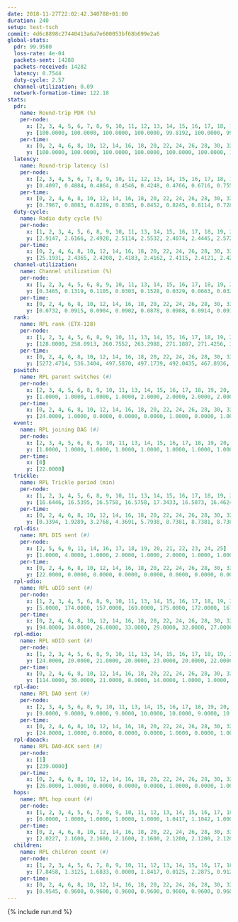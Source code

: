 ```yaml
---
date: 2018-11-27T22:02:42.340788+01:00
duration: 240
setup: test-tsch
commit: 4d6c8898c27440413a6a7e600053bf68b699e2a6
global-stats:
  pdr: 99.9580
  loss-rate: 4e-04
  packets-sent: 14288
  packets-received: 14282
  latency: 0.7544
  duty-cycle: 2.57
  channel-utilization: 0.09
  network-formation-time: 122.18
stats:
  pdr:
    name: Round-trip PDR (%)
    per-node:
      x: [2, 3, 4, 5, 6, 7, 8, 9, 10, 11, 12, 13, 14, 15, 16, 17, 18, 19, 20, 21, 22, 23, 24, 25]
      y: [100.0000, 100.0000, 100.0000, 100.0000, 99.8192, 100.0000, 99.8363, 100.0000, 100.0000, 100.0000, 100.0000, 100.0000, 100.0000, 100.0000, 100.0000, 99.6835, 100.0000, 99.8333, 100.0000, 99.8270, 100.0000, 100.0000, 100.0000, 100.0000]
    per-time:
      x: [0, 2, 4, 6, 8, 10, 12, 14, 16, 18, 20, 22, 24, 26, 28, 30, 32, 34, 36, 38, 40, 42, 44, 46, 48, 50, 52, 54, 56, 58, 60, 62, 64, 66, 68, 70, 72, 74, 76, 78, 80, 82, 84, 86, 88, 90, 92, 94, 96, 98, 100, 102, 104, 106, 108, 110, 112, 114, 116, 118, 120, 122, 124, 126, 128, 130, 132, 134, 136, 138, 140, 142, 144, 146, 148, 150, 152, 154, 156, 158, 160, 162, 164, 166, 168, 170, 172, 174, 176, 178, 180, 182, 184, 186, 188, 190, 192, 194, 196, 198, 200, 202, 204, 206, 208, 210, 212, 214, 216, 218, 220, 222, 224, 226, 228, 230, 232, 234, 236, 238]
      y: [100.0000, 100.0000, 100.0000, 100.0000, 100.0000, 100.0000, 100.0000, 100.0000, 100.0000, 99.1667, 100.0000, 100.0000, 100.0000, 100.0000, 100.0000, 100.0000, 100.0000, 100.0000, 100.0000, 100.0000, 100.0000, 100.0000, 100.0000, 100.0000, 100.0000, 100.0000, 100.0000, 100.0000, 100.0000, 100.0000, 100.0000, 100.0000, 100.0000, 100.0000, 100.0000, 100.0000, 100.0000, 100.0000, 100.0000, 100.0000, 100.0000, 100.0000, 99.1667, 100.0000, 100.0000, 100.0000, 100.0000, 100.0000, 100.0000, 100.0000, 100.0000, 100.0000, 99.1667, 99.1667, 100.0000, 100.0000, 100.0000, 99.1667, 100.0000, 100.0000, 100.0000, 100.0000, 100.0000, 100.0000, 100.0000, 100.0000, 100.0000, 100.0000, 100.0000, 100.0000, 100.0000, 100.0000, 99.1667, 100.0000, 100.0000, 100.0000, 100.0000, 100.0000, 100.0000, 100.0000, 100.0000, 100.0000, 100.0000, 100.0000, 100.0000, 100.0000, 100.0000, 100.0000, 100.0000, 100.0000, 100.0000, 100.0000, 100.0000, 100.0000, 100.0000, 100.0000, 100.0000, 100.0000, 100.0000, 100.0000, 100.0000, 100.0000, 100.0000, 100.0000, 100.0000, 100.0000, 100.0000, 100.0000, 100.0000, 100.0000, 100.0000, 100.0000, 100.0000, 100.0000, 100.0000, 100.0000, 100.0000, 100.0000, 100.0000, 100.0000]
  latency:
    name: Round-trip latency (s)
    per-node:
      x: [2, 3, 4, 5, 6, 7, 8, 9, 10, 11, 12, 13, 14, 15, 16, 17, 18, 19, 20, 21, 22, 23, 24, 25]
      y: [0.4097, 0.4884, 0.4864, 0.4546, 0.4248, 0.4766, 0.6716, 0.7553, 0.5005, 0.8766, 0.7921, 0.6294, 0.7965, 0.7041, 0.7567, 0.8252, 0.9207, 0.9375, 0.8582, 1.0107, 0.9775, 1.0490, 1.0550, 1.2130]
    per-time:
      x: [0, 2, 4, 6, 8, 10, 12, 14, 16, 18, 20, 22, 24, 26, 28, 30, 32, 34, 36, 38, 40, 42, 44, 46, 48, 50, 52, 54, 56, 58, 60, 62, 64, 66, 68, 70, 72, 74, 76, 78, 80, 82, 84, 86, 88, 90, 92, 94, 96, 98, 100, 102, 104, 106, 108, 110, 112, 114, 116, 118, 120, 122, 124, 126, 128, 130, 132, 134, 136, 138, 140, 142, 144, 146, 148, 150, 152, 154, 156, 158, 160, 162, 164, 166, 168, 170, 172, 174, 176, 178, 180, 182, 184, 186, 188, 190, 192, 194, 196, 198, 200, 202, 204, 206, 208, 210, 212, 214, 216, 218, 220, 222, 224, 226, 228, 230, 232, 234, 236, 238]
      y: [0.7967, 0.8083, 0.8289, 0.8385, 0.8452, 0.8245, 0.8114, 0.7283, 0.7844, 0.7732, 0.7890, 0.7436, 0.8230, 0.7786, 0.7666, 0.7818, 0.8014, 0.7772, 0.7522, 0.7573, 0.7977, 0.7874, 0.7985, 0.8050, 0.8066, 0.7756, 0.8104, 0.8061, 0.7743, 0.7987, 0.7676, 0.8452, 0.7750, 0.7613, 0.7327, 0.8138, 0.7348, 0.7953, 0.7289, 0.7696, 0.7762, 0.7384, 0.7083, 0.7624, 0.7902, 0.7917, 0.7547, 0.7461, 0.7667, 0.7939, 0.7602, 0.7505, 0.8342, 0.7823, 0.7922, 0.7493, 0.8111, 0.7459, 0.7796, 0.7731, 0.7216, 0.7648, 0.7883, 0.7238, 0.7205, 0.7473, 0.7839, 0.7824, 0.7238, 0.7194, 0.7626, 0.6989, 0.7001, 0.7172, 0.7162, 0.7557, 0.7533, 0.7392, 0.6927, 0.7197, 0.7344, 0.7648, 0.7394, 0.7214, 0.7001, 0.7016, 0.7715, 0.6927, 0.7733, 0.7244, 0.7280, 0.7115, 0.7379, 0.6806, 0.7399, 0.6860, 0.7005, 0.6998, 0.7462, 0.7047, 0.7250, 0.7395, 0.7315, 0.7143, 0.7061, 0.7211, 0.7214, 0.7331, 0.7383, 0.7076, 0.7187, 0.7018, 0.7232, 0.7044, 0.7006, 0.6906, 0.7496, 0.7209, 0.7251, 0.7682]
  duty-cycle:
    name: Radio duty cycle (%)
    per-node:
      x: [1, 2, 3, 4, 5, 6, 8, 9, 10, 11, 13, 14, 15, 16, 17, 18, 19, 20, 21, 22, 23, 24, 25]
      y: [2.9147, 2.6166, 2.4928, 2.5114, 2.5532, 2.4074, 2.4445, 2.5721, 2.3545, 2.3900, 2.6106, 2.4670, 2.6500, 2.5958, 2.4770, 2.5086, 2.4824, 2.7592, 2.6498, 2.6597, 2.8235, 2.6089, 2.6494]
    per-time:
      x: [0, 2, 4, 6, 8, 10, 12, 14, 16, 18, 20, 22, 24, 26, 28, 30, 32, 34, 36, 38, 40, 42, 44, 46, 48, 50, 52, 54, 56, 58, 60, 62, 64, 66, 68, 70, 72, 74, 76, 78, 80, 82, 84, 86, 88, 90, 92, 94, 96, 98, 100, 102, 104, 106, 108, 110, 112, 114, 116, 118, 120, 122, 124, 126, 128, 130, 132, 134, 136, 138, 140, 142, 144, 146, 148, 150, 152, 154, 156, 158, 160, 162, 164, 166, 168, 170, 172, 174, 176, 178, 180, 182, 184, 186, 188, 190, 192, 194, 196, 198, 200, 202, 204, 206, 208, 210, 212, 214, 216, 218, 220, 222, 224, 226, 228, 230, 232, 234, 236, 238]
      y: [25.1931, 2.4365, 2.4208, 2.4183, 2.4162, 2.4115, 2.4121, 2.4222, 2.3880, 2.4015, 2.4019, 2.4015, 2.3953, 2.4001, 2.4326, 2.4000, 2.4016, 2.4057, 2.3923, 2.3988, 2.3918, 2.4048, 2.4085, 2.4060, 2.3985, 2.4019, 2.3871, 2.3971, 2.4031, 2.4007, 2.3924, 2.3911, 2.3966, 2.3965, 2.3946, 2.3822, 2.3934, 2.3720, 2.4157, 2.3846, 2.3755, 2.3955, 2.3945, 2.3971, 2.3825, 2.3911, 2.3828, 2.3755, 2.3772, 2.3977, 2.3916, 2.3865, 2.3918, 2.8254, 2.4273, 2.3749, 2.3863, 2.4051, 2.3838, 2.3821, 2.3952, 2.3765, 2.3863, 2.3862, 2.3710, 2.3810, 2.3841, 2.3906, 2.3877, 2.3830, 2.3721, 2.3801, 2.3739, 2.3751, 2.3880, 2.3942, 2.3752, 2.3988, 2.3750, 2.3722, 2.3872, 2.3804, 2.3813, 2.3841, 2.3859, 2.3798, 2.3866, 2.3896, 2.3795, 2.3891, 2.3840, 2.3805, 2.3796, 2.3924, 2.3865, 2.3806, 2.3611, 2.3706, 2.3753, 2.3996, 2.3879, 2.3918, 2.3864, 2.3935, 2.3841, 2.3817, 2.3786, 2.3969, 2.3858, 2.3923, 2.3851, 2.3920, 2.3860, 2.3871, 2.3850, 2.3867, 2.3806, 2.3904, 2.3812, 2.3799]
  channel-utilization:
    name: Channel utilization (%)
    per-node:
      x: [1, 2, 3, 4, 5, 6, 8, 9, 10, 11, 13, 14, 15, 16, 17, 18, 19, 20, 21, 22, 23, 24, 25]
      y: [0.3465, 0.1319, 0.1105, 0.0303, 0.1528, 0.0329, 0.0663, 0.0327, 0.0344, 0.0349, 0.1320, 0.0334, 0.1494, 0.0558, 0.0693, 0.0686, 0.0457, 0.0743, 0.0351, 0.0351, 0.0308, 0.0308, 0.0326]
    per-time:
      x: [0, 2, 4, 6, 8, 10, 12, 14, 16, 18, 20, 22, 24, 26, 28, 30, 32, 34, 36, 38, 40, 42, 44, 46, 48, 50, 52, 54, 56, 58, 60, 62, 64, 66, 68, 70, 72, 74, 76, 78, 80, 82, 84, 86, 88, 90, 92, 94, 96, 98, 100, 102, 104, 106, 108, 110, 112, 114, 116, 118, 120, 122, 124, 126, 128, 130, 132, 134, 136, 138, 140, 142, 144, 146, 148, 150, 152, 154, 156, 158, 160, 162, 164, 166, 168, 170, 172, 174, 176, 178, 180, 182, 184, 186, 188, 190, 192, 194, 196, 198, 200, 202, 204, 206, 208, 210, 212, 214, 216, 218, 220, 222, 224, 226, 228, 230, 232, 234, 236, 238]
      y: [0.0732, 0.0915, 0.0904, 0.0902, 0.0878, 0.0908, 0.0914, 0.0911, 0.0774, 0.0862, 0.0835, 0.0853, 0.0843, 0.0840, 0.0980, 0.0840, 0.0842, 0.0882, 0.0805, 0.0852, 0.0822, 0.0867, 0.0864, 0.0859, 0.0850, 0.0867, 0.0790, 0.0851, 0.0869, 0.0856, 0.0838, 0.0799, 0.0850, 0.0836, 0.0794, 0.0773, 0.0870, 0.0710, 0.0934, 0.0773, 0.0744, 0.0846, 0.0820, 0.0813, 0.0770, 0.0820, 0.0779, 0.0740, 0.0753, 0.0819, 0.0803, 0.0779, 0.0793, 0.2962, 0.0861, 0.0710, 0.0790, 0.0887, 0.0774, 0.0771, 0.0815, 0.0732, 0.0786, 0.0788, 0.0735, 0.0761, 0.0784, 0.0790, 0.0785, 0.0759, 0.0736, 0.0760, 0.0742, 0.0737, 0.0775, 0.0802, 0.0711, 0.0806, 0.0709, 0.0708, 0.0772, 0.0755, 0.0755, 0.0759, 0.0762, 0.0739, 0.0770, 0.0775, 0.0745, 0.0786, 0.0775, 0.0755, 0.0738, 0.0780, 0.0763, 0.0730, 0.0661, 0.0715, 0.0724, 0.0828, 0.0790, 0.0797, 0.0750, 0.0787, 0.0754, 0.0758, 0.0745, 0.0815, 0.0781, 0.0818, 0.0752, 0.0781, 0.0759, 0.0768, 0.0772, 0.0781, 0.0741, 0.0806, 0.0752, 0.0739]
  rank:
    name: RPL rank (ETX-128)
    per-node:
      x: [1, 2, 3, 4, 5, 6, 8, 9, 10, 11, 13, 14, 15, 16, 17, 18, 19, 20, 21, 22, 23, 24, 25]
      y: [128.0000, 258.0913, 260.7552, 263.2988, 271.1887, 271.4256, 332.7438, 413.5248, 324.4669, 436.4917, 399.8074, 511.5309, 443.2922, 461.8443, 426.9631, 546.9347, 564.0040, 828.6446, 615.4628, 834.6301, 946.8041, 949.4395, 954.1457]
    per-time:
      x: [0, 2, 4, 6, 8, 10, 12, 14, 16, 18, 20, 22, 24, 26, 28, 30, 32, 34, 36, 38, 40, 42, 44, 46, 48, 50, 52, 54, 56, 58, 60, 62, 64, 66, 68, 70, 72, 74, 76, 78, 80, 82, 84, 86, 88, 90, 92, 94, 96, 98, 100, 102, 104, 106, 108, 110, 112, 114, 116, 118, 120, 122, 124, 126, 128, 130, 132, 134, 136, 138, 140, 142, 144, 146, 148, 150, 152, 154, 156, 158, 160, 162, 164, 166, 168, 170, 172, 174, 176, 178, 180, 182, 184, 186, 188, 190, 192, 194, 196, 198, 200, 202, 204, 206, 208, 210, 212, 214, 216, 218, 220, 222, 224, 226, 228, 230, 232, 234, 236, 238]
      y: [5272.4714, 536.3404, 497.5870, 497.1739, 492.0435, 467.8936, 465.3913, 465.9787, 453.7174, 452.5652, 460.8913, 454.4348, 451.4894, 452.1522, 452.7609, 455.8478, 449.3478, 447.2609, 445.1522, 441.9574, 440.3913, 438.9130, 435.5435, 438.0217, 450.4255, 444.9783, 441.1739, 441.5957, 435.5652, 434.6957, 438.7174, 435.9783, 442.0435, 443.6522, 442.9783, 447.8085, 444.3478, 443.9149, 440.5957, 438.6957, 436.7391, 433.6522, 432.7708, 436.4565, 434.8913, 434.4348, 434.2391, 431.0000, 431.6522, 429.9130, 428.2609, 429.3696, 428.4348, 330.9848, 287.6572, 276.7181, 302.4337, 434.0652, 427.6522, 428.0426, 424.4783, 421.8913, 422.8913, 424.4043, 428.0652, 426.4792, 424.4565, 421.6087, 423.6087, 431.2391, 433.4348, 431.2609, 432.4130, 435.8333, 444.9020, 430.1915, 433.2391, 438.6087, 440.9348, 437.7872, 443.0000, 434.3478, 439.8936, 434.1702, 429.4130, 433.0870, 430.5000, 427.8043, 425.0000, 421.8696, 435.4375, 427.8478, 427.2609, 426.8913, 431.8511, 429.4565, 426.7826, 427.3913, 429.8913, 444.7059, 433.8125, 424.7609, 425.5870, 426.1522, 432.6957, 431.7609, 432.8085, 430.6957, 428.3404, 432.2245, 434.5208, 436.7391, 433.1087, 434.5870, 434.6383, 435.6809, 430.0426, 434.1064, 429.2609, 428.6087]
  pswitch:
    name: RPL parent switches (#)
    per-node:
      x: [2, 3, 4, 5, 6, 8, 9, 10, 11, 13, 14, 15, 16, 17, 18, 19, 20, 21, 22, 23, 24, 25]
      y: [1.0000, 1.0000, 1.0000, 1.0000, 2.0000, 2.0000, 2.0000, 2.0000, 2.0000, 4.0000, 3.0000, 3.0000, 4.0000, 4.0000, 5.0000, 9.0000, 2.0000, 2.0000, 6.0000, 5.0000, 8.0000, 7.0000]
    per-time:
      x: [0, 2, 4, 6, 8, 10, 12, 14, 16, 18, 20, 22, 24, 26, 28, 30, 32, 34, 36, 38, 40, 42, 44, 46, 48, 50, 52, 54, 56, 58, 60, 62, 64, 66, 68, 70, 72, 74, 76, 78, 80, 82, 84, 86, 88, 90, 92, 94, 96, 98, 100, 102, 104, 106, 108, 110, 112, 114, 116, 118, 120, 122, 124, 126, 128, 130, 132, 134, 136, 138, 140, 142, 144, 146, 148, 150, 152, 154, 156, 158, 160, 162, 164, 166, 168, 170, 172, 174, 176, 178, 180, 182, 184, 186, 188, 190, 192, 194, 196, 198, 200, 202, 204, 206, 208, 210, 212, 214, 216, 218, 220, 222, 224, 226, 228, 230, 232, 234]
      y: [24.0000, 1.0000, 0.0000, 0.0000, 0.0000, 1.0000, 0.0000, 1.0000, 0.0000, 0.0000, 0.0000, 0.0000, 1.0000, 0.0000, 0.0000, 0.0000, 0.0000, 0.0000, 0.0000, 1.0000, 0.0000, 0.0000, 0.0000, 0.0000, 1.0000, 0.0000, 0.0000, 1.0000, 0.0000, 0.0000, 0.0000, 0.0000, 0.0000, 0.0000, 0.0000, 1.0000, 0.0000, 1.0000, 1.0000, 0.0000, 0.0000, 0.0000, 2.0000, 0.0000, 0.0000, 0.0000, 0.0000, 0.0000, 0.0000, 0.0000, 0.0000, 0.0000, 0.0000, 0.0000, 1.0000, 0.0000, 0.0000, 0.0000, 0.0000, 1.0000, 0.0000, 0.0000, 0.0000, 1.0000, 0.0000, 2.0000, 0.0000, 0.0000, 0.0000, 0.0000, 0.0000, 0.0000, 0.0000, 2.0000, 5.0000, 1.0000, 0.0000, 0.0000, 0.0000, 1.0000, 3.0000, 0.0000, 1.0000, 1.0000, 0.0000, 0.0000, 0.0000, 0.0000, 0.0000, 0.0000, 2.0000, 0.0000, 0.0000, 0.0000, 1.0000, 0.0000, 0.0000, 0.0000, 0.0000, 5.0000, 2.0000, 0.0000, 0.0000, 0.0000, 0.0000, 0.0000, 1.0000, 0.0000, 1.0000, 3.0000, 2.0000, 0.0000, 0.0000, 0.0000, 1.0000, 1.0000, 1.0000, 1.0000]
  event:
    name: RPL joining DAG (#)
    per-node:
      x: [2, 3, 4, 5, 6, 8, 9, 10, 11, 13, 14, 15, 16, 17, 18, 19, 20, 21, 22, 23, 24, 25]
      y: [1.0000, 1.0000, 1.0000, 1.0000, 1.0000, 1.0000, 1.0000, 1.0000, 1.0000, 1.0000, 1.0000, 1.0000, 1.0000, 1.0000, 1.0000, 1.0000, 1.0000, 1.0000, 1.0000, 1.0000, 1.0000, 1.0000]
    per-time:
      x: [0]
      y: [22.0000]
  trickle:
    name: RPL Trickle period (min)
    per-node:
      x: [1, 2, 3, 4, 5, 6, 8, 9, 10, 11, 13, 14, 15, 16, 17, 18, 19, 20, 21, 22, 23, 24, 25]
      y: [16.6446, 16.5395, 16.5758, 16.5758, 17.3433, 16.5073, 16.4624, 16.5267, 16.4667, 16.5338, 16.5510, 16.5382, 16.5472, 16.5415, 16.5421, 16.4751, 16.4912, 16.4624, 16.4263, 16.4081, 16.4695, 16.4870, 16.4829]
    per-time:
      x: [0, 2, 4, 6, 8, 10, 12, 14, 16, 18, 20, 22, 24, 26, 28, 30, 32, 34, 36, 38, 40, 42, 44, 46, 48, 50, 52, 54, 56, 58, 60, 62, 64, 66, 68, 70, 72, 74, 76, 78, 80, 82, 84, 86, 88, 90, 92, 94, 96, 98, 100, 102, 104, 106, 108, 110, 112, 114, 116, 118, 120, 122, 124, 126, 128, 130, 132, 134, 136, 138, 140, 142, 144, 146, 148, 150, 152, 154, 156, 158, 160, 162, 164, 166, 168, 170, 172, 174, 176, 178, 180, 182, 184, 186, 188, 190, 192, 194, 196, 198, 200, 202, 204, 206, 208, 210, 212, 214, 216, 218, 220, 222, 224, 226, 228, 230, 232, 234, 236, 238]
      y: [0.3394, 1.9289, 3.2768, 4.3691, 5.7938, 8.7381, 8.7381, 8.7381, 9.4980, 15.9566, 17.4763, 17.4763, 17.4763, 17.4763, 17.4763, 17.4763, 17.4763, 17.4763, 17.4763, 17.4763, 17.4763, 17.4763, 17.4763, 17.4763, 17.4763, 17.4763, 17.4763, 17.4763, 17.4763, 17.4763, 17.4763, 17.4763, 17.4763, 17.4763, 17.4763, 17.4763, 17.4763, 17.4763, 17.4763, 17.4763, 17.4763, 17.4763, 17.4763, 17.4763, 17.4763, 17.4763, 17.4763, 17.4763, 17.4763, 17.4763, 17.4763, 17.4763, 17.4763, 17.4763, 17.4763, 17.4763, 17.4763, 17.4763, 17.4763, 17.4763, 17.4763, 17.4763, 17.4763, 17.4763, 17.4763, 17.4763, 17.4763, 17.4763, 17.4763, 17.4763, 17.4763, 17.4763, 17.4763, 17.4763, 17.4763, 17.4763, 17.4763, 17.4763, 17.4763, 17.4763, 17.4763, 17.4763, 17.4763, 17.4763, 17.4763, 17.4763, 17.4763, 17.4763, 17.4763, 17.4763, 17.4763, 17.4763, 17.4763, 17.4763, 17.4763, 17.4763, 17.4763, 17.4763, 17.4763, 17.4763, 17.4763, 17.4763, 17.4763, 17.4763, 17.4763, 17.4763, 17.4763, 17.4763, 17.4763, 17.4763, 17.4763, 17.4763, 17.4763, 17.4763, 17.4763, 17.4763, 17.4763, 17.4763, 17.4763, 17.4763]
  rpl-dis:
    name: RPL DIS sent (#)
    per-node:
      x: [2, 5, 6, 9, 11, 14, 16, 17, 18, 19, 20, 21, 22, 23, 24, 25]
      y: [1.0000, 4.0000, 1.0000, 2.0000, 1.0000, 2.0000, 1.0000, 1.0000, 1.0000, 1.0000, 1.0000, 2.0000, 1.0000, 3.0000, 2.0000, 2.0000]
    per-time:
      x: [0, 2, 4, 6, 8, 10, 12, 14, 16, 18, 20, 22, 24, 26, 28, 30, 32, 34, 36, 38, 40, 42, 44, 46, 48, 50, 52, 54, 56, 58, 60, 62, 64, 66, 68, 70, 72, 74, 76, 78, 80, 82, 84, 86, 88, 90, 92, 94, 96, 98, 100, 102, 104, 106, 108, 110, 112]
      y: [22.0000, 0.0000, 0.0000, 0.0000, 0.0000, 0.0000, 0.0000, 0.0000, 0.0000, 0.0000, 0.0000, 0.0000, 0.0000, 0.0000, 0.0000, 0.0000, 0.0000, 0.0000, 0.0000, 0.0000, 0.0000, 0.0000, 0.0000, 0.0000, 0.0000, 0.0000, 0.0000, 0.0000, 0.0000, 0.0000, 0.0000, 0.0000, 0.0000, 0.0000, 0.0000, 0.0000, 0.0000, 0.0000, 0.0000, 0.0000, 0.0000, 0.0000, 0.0000, 0.0000, 0.0000, 0.0000, 0.0000, 0.0000, 0.0000, 0.0000, 0.0000, 0.0000, 0.0000, 0.0000, 3.0000, 0.0000, 1.0000]
  rpl-udio:
    name: RPL uDIO sent (#)
    per-node:
      x: [1, 2, 3, 4, 5, 6, 8, 9, 10, 11, 13, 14, 15, 16, 17, 18, 19, 20, 21, 22, 23, 24, 25]
      y: [5.0000, 174.0000, 157.0000, 169.0000, 175.0000, 172.0000, 167.0000, 165.0000, 161.0000, 160.0000, 168.0000, 172.0000, 161.0000, 168.0000, 166.0000, 163.0000, 163.0000, 167.0000, 168.0000, 173.0000, 163.0000, 162.0000, 170.0000]
    per-time:
      x: [0, 2, 4, 6, 8, 10, 12, 14, 16, 18, 20, 22, 24, 26, 28, 30, 32, 34, 36, 38, 40, 42, 44, 46, 48, 50, 52, 54, 56, 58, 60, 62, 64, 66, 68, 70, 72, 74, 76, 78, 80, 82, 84, 86, 88, 90, 92, 94, 96, 98, 100, 102, 104, 106, 108, 110, 112, 114, 116, 118, 120, 122, 124, 126, 128, 130, 132, 134, 136, 138, 140, 142, 144, 146, 148, 150, 152, 154, 156, 158, 160, 162, 164, 166, 168, 170, 172, 174, 176, 178, 180, 182, 184, 186, 188, 190, 192, 194, 196, 198, 200, 202, 204, 206, 208, 210, 212, 214, 216, 218, 220, 222, 224, 226, 228, 230, 232, 234, 236, 238, 240]
      y: [94.0000, 34.0000, 26.0000, 33.0000, 29.0000, 32.0000, 27.0000, 29.0000, 30.0000, 28.0000, 31.0000, 29.0000, 30.0000, 26.0000, 27.0000, 31.0000, 29.0000, 33.0000, 30.0000, 31.0000, 29.0000, 29.0000, 30.0000, 29.0000, 29.0000, 28.0000, 26.0000, 33.0000, 33.0000, 27.0000, 32.0000, 33.0000, 25.0000, 33.0000, 30.0000, 26.0000, 27.0000, 31.0000, 29.0000, 28.0000, 30.0000, 31.0000, 31.0000, 27.0000, 29.0000, 32.0000, 27.0000, 31.0000, 25.0000, 32.0000, 29.0000, 29.0000, 32.0000, 33.0000, 41.0000, 32.0000, 26.0000, 32.0000, 31.0000, 31.0000, 29.0000, 31.0000, 31.0000, 31.0000, 27.0000, 32.0000, 25.0000, 34.0000, 30.0000, 34.0000, 27.0000, 34.0000, 29.0000, 33.0000, 30.0000, 29.0000, 27.0000, 37.0000, 31.0000, 25.0000, 27.0000, 30.0000, 32.0000, 28.0000, 32.0000, 30.0000, 30.0000, 33.0000, 27.0000, 37.0000, 31.0000, 33.0000, 30.0000, 28.0000, 30.0000, 30.0000, 30.0000, 28.0000, 29.0000, 28.0000, 29.0000, 31.0000, 31.0000, 30.0000, 26.0000, 30.0000, 28.0000, 36.0000, 30.0000, 30.0000, 30.0000, 28.0000, 34.0000, 31.0000, 30.0000, 27.0000, 29.0000, 33.0000, 28.0000, 31.0000, 1.0000]
  rpl-mdio:
    name: RPL mDIO sent (#)
    per-node:
      x: [1, 2, 3, 4, 5, 6, 8, 9, 10, 11, 13, 14, 15, 16, 17, 18, 19, 20, 21, 22, 23, 24, 25]
      y: [24.0000, 20.0000, 21.0000, 20.0000, 23.0000, 20.0000, 22.0000, 21.0000, 23.0000, 20.0000, 21.0000, 21.0000, 20.0000, 21.0000, 20.0000, 26.0000, 25.0000, 23.0000, 24.0000, 23.0000, 20.0000, 23.0000, 23.0000]
    per-time:
      x: [0, 2, 4, 6, 8, 10, 12, 14, 16, 18, 20, 22, 24, 26, 28, 30, 32, 34, 36, 38, 40, 42, 44, 46, 48, 50, 52, 54, 56, 58, 60, 62, 64, 66, 68, 70, 72, 74, 76, 78, 80, 82, 84, 86, 88, 90, 92, 94, 96, 98, 100, 102, 104, 106, 108, 110, 112, 114, 116, 118, 120, 122, 124, 126, 128, 130, 132, 134, 136, 138, 140, 142, 144, 146, 148, 150, 152, 154, 156, 158, 160, 162, 164, 166, 168, 170, 172, 174, 176, 178, 180, 182, 184, 186, 188, 190, 192, 194, 196, 198, 200, 202, 204, 206, 208, 210, 212, 214, 216, 218, 220, 222, 224, 226, 228, 230, 232, 234, 236, 238, 240]
      y: [114.0000, 36.0000, 21.0000, 8.0000, 14.0000, 1.0000, 1.0000, 13.0000, 7.0000, 2.0000, 0.0000, 0.0000, 0.0000, 2.0000, 5.0000, 5.0000, 5.0000, 6.0000, 0.0000, 0.0000, 0.0000, 0.0000, 7.0000, 4.0000, 5.0000, 4.0000, 3.0000, 0.0000, 0.0000, 0.0000, 0.0000, 3.0000, 1.0000, 9.0000, 8.0000, 2.0000, 0.0000, 0.0000, 0.0000, 2.0000, 4.0000, 6.0000, 6.0000, 4.0000, 1.0000, 0.0000, 0.0000, 0.0000, 3.0000, 5.0000, 4.0000, 4.0000, 7.0000, 1.0000, 0.0000, 0.0000, 0.0000, 3.0000, 3.0000, 6.0000, 7.0000, 3.0000, 1.0000, 0.0000, 0.0000, 1.0000, 5.0000, 5.0000, 4.0000, 7.0000, 0.0000, 0.0000, 0.0000, 0.0000, 3.0000, 4.0000, 5.0000, 7.0000, 2.0000, 2.0000, 0.0000, 1.0000, 0.0000, 3.0000, 6.0000, 3.0000, 6.0000, 4.0000, 0.0000, 0.0000, 1.0000, 0.0000, 4.0000, 5.0000, 7.0000, 4.0000, 2.0000, 1.0000, 0.0000, 0.0000, 0.0000, 4.0000, 6.0000, 7.0000, 5.0000, 0.0000, 0.0000, 1.0000, 0.0000, 1.0000, 6.0000, 6.0000, 6.0000, 3.0000, 0.0000, 1.0000, 0.0000, 0.0000, 4.0000, 5.0000, 1.0000]
  rpl-dao:
    name: RPL DAO sent (#)
    per-node:
      x: [2, 3, 4, 5, 6, 8, 9, 10, 11, 13, 14, 15, 16, 17, 18, 19, 20, 21, 22, 23, 24, 25]
      y: [9.0000, 9.0000, 9.0000, 9.0000, 10.0000, 10.0000, 9.0000, 10.0000, 10.0000, 9.0000, 9.0000, 10.0000, 10.0000, 11.0000, 10.0000, 12.0000, 10.0000, 9.0000, 12.0000, 11.0000, 11.0000, 12.0000]
    per-time:
      x: [0, 2, 4, 6, 8, 10, 12, 14, 16, 18, 20, 22, 24, 26, 28, 30, 32, 34, 36, 38, 40, 42, 44, 46, 48, 50, 52, 54, 56, 58, 60, 62, 64, 66, 68, 70, 72, 74, 76, 78, 80, 82, 84, 86, 88, 90, 92, 94, 96, 98, 100, 102, 104, 106, 108, 110, 112, 114, 116, 118, 120, 122, 124, 126, 128, 130, 132, 134, 136, 138, 140, 142, 144, 146, 148, 150, 152, 154, 156, 158, 160, 162, 164, 166, 168, 170, 172, 174, 176, 178, 180, 182, 184, 186, 188, 190, 192, 194, 196, 198, 200, 202, 204, 206, 208, 210, 212, 214, 216, 218, 220, 222, 224, 226, 228, 230, 232, 234, 236, 238]
      y: [24.0000, 1.0000, 0.0000, 0.0000, 0.0000, 1.0000, 0.0000, 1.0000, 0.0000, 0.0000, 0.0000, 0.0000, 1.0000, 0.0000, 17.0000, 2.0000, 0.0000, 0.0000, 0.0000, 2.0000, 0.0000, 1.0000, 0.0000, 0.0000, 1.0000, 0.0000, 1.0000, 1.0000, 9.0000, 7.0000, 0.0000, 0.0000, 0.0000, 1.0000, 1.0000, 1.0000, 1.0000, 1.0000, 2.0000, 0.0000, 0.0000, 3.0000, 4.0000, 8.0000, 1.0000, 0.0000, 0.0000, 1.0000, 1.0000, 1.0000, 1.0000, 0.0000, 3.0000, 1.0000, 1.0000, 0.0000, 4.0000, 8.0000, 1.0000, 1.0000, 0.0000, 0.0000, 2.0000, 2.0000, 1.0000, 2.0000, 1.0000, 0.0000, 1.0000, 1.0000, 1.0000, 9.0000, 1.0000, 3.0000, 3.0000, 1.0000, 2.0000, 1.0000, 1.0000, 1.0000, 4.0000, 0.0000, 2.0000, 1.0000, 1.0000, 5.0000, 4.0000, 0.0000, 0.0000, 1.0000, 3.0000, 2.0000, 0.0000, 2.0000, 4.0000, 0.0000, 1.0000, 0.0000, 0.0000, 5.0000, 8.0000, 1.0000, 0.0000, 1.0000, 0.0000, 2.0000, 2.0000, 2.0000, 2.0000, 2.0000, 3.0000, 0.0000, 0.0000, 2.0000, 6.0000, 3.0000, 1.0000, 1.0000, 0.0000, 2.0000]
  rpl-daoack:
    name: RPL DAO-ACK sent (#)
    per-node:
      x: [1]
      y: [239.0000]
    per-time:
      x: [0, 2, 4, 6, 8, 10, 12, 14, 16, 18, 20, 22, 24, 26, 28, 30, 32, 34, 36, 38, 40, 42, 44, 46, 48, 50, 52, 54, 56, 58, 60, 62, 64, 66, 68, 70, 72, 74, 76, 78, 80, 82, 84, 86, 88, 90, 92, 94, 96, 98, 100, 102, 104, 106, 108, 110, 112, 114, 116, 118, 120, 122, 124, 126, 128, 130, 132, 134, 136, 138, 140, 142, 144, 146, 148, 150, 152, 154, 156, 158, 160, 162, 164, 166, 168, 170, 172, 174, 176, 178, 180, 182, 184, 186, 188, 190, 192, 194, 196, 198, 200, 202, 204, 206, 208, 210, 212, 214, 216, 218, 220, 222, 224, 226, 228, 230, 232, 234, 236, 238]
      y: [26.0000, 1.0000, 0.0000, 0.0000, 0.0000, 1.0000, 0.0000, 1.0000, 0.0000, 0.0000, 0.0000, 0.0000, 2.0000, 0.0000, 18.0000, 2.0000, 0.0000, 0.0000, 0.0000, 2.0000, 0.0000, 0.0000, 1.0000, 0.0000, 1.0000, 0.0000, 1.0000, 2.0000, 9.0000, 8.0000, 0.0000, 0.0000, 0.0000, 1.0000, 1.0000, 1.0000, 1.0000, 1.0000, 2.0000, 0.0000, 1.0000, 4.0000, 4.0000, 8.0000, 1.0000, 0.0000, 0.0000, 1.0000, 1.0000, 1.0000, 1.0000, 0.0000, 3.0000, 1.0000, 2.0000, 1.0000, 4.0000, 8.0000, 1.0000, 1.0000, 0.0000, 0.0000, 2.0000, 2.0000, 1.0000, 2.0000, 1.0000, 0.0000, 2.0000, 1.0000, 2.0000, 9.0000, 1.0000, 3.0000, 3.0000, 1.0000, 2.0000, 1.0000, 1.0000, 1.0000, 4.0000, 0.0000, 3.0000, 1.0000, 2.0000, 5.0000, 4.0000, 0.0000, 0.0000, 1.0000, 3.0000, 2.0000, 0.0000, 2.0000, 4.0000, 0.0000, 1.0000, 1.0000, 1.0000, 5.0000, 8.0000, 1.0000, 0.0000, 1.0000, 0.0000, 2.0000, 2.0000, 2.0000, 2.0000, 2.0000, 3.0000, 1.0000, 0.0000, 3.0000, 6.0000, 3.0000, 1.0000, 1.0000, 0.0000, 2.0000]
  hops:
    name: RPL hop count (#)
    per-node:
      x: [1, 2, 3, 4, 5, 6, 7, 8, 9, 10, 11, 12, 13, 14, 15, 16, 17, 18, 19, 20, 21, 22, 23, 24, 25]
      y: [0.0000, 1.0000, 1.0000, 1.0000, 1.0000, 1.0417, 1.1042, 1.0000, 2.0000, 1.0083, 2.0000, 2.0000, 2.0000, 2.0000, 2.0000, 2.1042, 2.0000, 3.0000, 3.0000, 3.0000, 3.0000, 3.0000, 4.0000, 4.0000, 4.0000]
    per-time:
      x: [0, 2, 4, 6, 8, 10, 12, 14, 16, 18, 20, 22, 24, 26, 28, 30, 32, 34, 36, 38, 40, 42, 44, 46, 48, 50, 52, 54, 56, 58, 60, 62, 64, 66, 68, 70, 72, 74, 76, 78, 80, 82, 84, 86, 88, 90, 92, 94, 96, 98, 100, 102, 104, 106, 108, 110, 112, 114, 116, 118, 120, 122, 124, 126, 128, 130, 132, 134, 136, 138, 140, 142, 144, 146, 148, 150, 152, 154, 156, 158, 160, 162, 164, 166, 168, 170, 172, 174, 176, 178, 180, 182, 184, 186, 188, 190, 192, 194, 196, 198, 200, 202, 204, 206, 208, 210, 212, 214, 216, 218, 220, 222, 224, 226, 228, 230, 232, 234, 236, 238]
      y: [2.0227, 2.1600, 2.1600, 2.1600, 2.1600, 2.1200, 2.1200, 2.1200, 2.1200, 2.1200, 2.1200, 2.1200, 2.0800, 2.0400, 2.0400, 2.0400, 2.0400, 2.0400, 2.0400, 2.0400, 2.0400, 2.0400, 2.0400, 2.0400, 2.0400, 2.0400, 2.0400, 2.0400, 2.0400, 2.0400, 2.0400, 2.0400, 2.0400, 2.0400, 2.0400, 2.0400, 2.0400, 2.0400, 2.0400, 2.0400, 2.0400, 2.0400, 2.0400, 2.0400, 2.0400, 2.0400, 2.0400, 2.0400, 2.0400, 2.0400, 2.0400, 2.0400, 2.0400, 2.0400, 2.0400, 2.0400, 2.0400, 2.0400, 2.0400, 2.0400, 2.0400, 2.0400, 2.0400, 2.0400, 2.0400, 2.0400, 2.0400, 2.0400, 2.0400, 2.0400, 2.0400, 2.0400, 2.0400, 2.0400, 2.0400, 2.0400, 2.0400, 2.0400, 2.0400, 2.0400, 2.0400, 2.0400, 2.0400, 2.0400, 2.0400, 2.0400, 2.0400, 2.0400, 2.0400, 2.0400, 2.0400, 2.0400, 2.0400, 2.0400, 2.0400, 2.0400, 2.0400, 2.0400, 2.0400, 2.0400, 2.0400, 2.0400, 2.0400, 2.0400, 2.0400, 2.0400, 2.0400, 2.0400, 2.0400, 2.0400, 2.0400, 2.0400, 2.0400, 2.0400, 2.0400, 2.0400, 2.0400, 2.0400, 2.0400, 2.0400]
  children:
    name: RPL children count (#)
    per-node:
      x: [1, 2, 3, 4, 5, 6, 7, 8, 9, 10, 11, 12, 13, 14, 15, 16, 17, 18, 19, 20, 21, 22, 23, 24, 25]
      y: [7.8458, 1.3125, 1.6833, 0.0000, 1.8417, 0.0125, 2.2875, 0.9125, 0.0000, 0.0000, 0.0000, 0.0000, 1.3625, 0.0000, 2.4458, 0.6083, 0.6750, 1.2125, 0.3625, 1.2594, 0.0335, 0.1255, 0.0000, 0.0000, 0.0000]
    per-time:
      x: [0, 2, 4, 6, 8, 10, 12, 14, 16, 18, 20, 22, 24, 26, 28, 30, 32, 34, 36, 38, 40, 42, 44, 46, 48, 50, 52, 54, 56, 58, 60, 62, 64, 66, 68, 70, 72, 74, 76, 78, 80, 82, 84, 86, 88, 90, 92, 94, 96, 98, 100, 102, 104, 106, 108, 110, 112, 114, 116, 118, 120, 122, 124, 126, 128, 130, 132, 134, 136, 138, 140, 142, 144, 146, 148, 150, 152, 154, 156, 158, 160, 162, 164, 166, 168, 170, 172, 174, 176, 178, 180, 182, 184, 186, 188, 190, 192, 194, 196, 198, 200, 202, 204, 206, 208, 210, 212, 214, 216, 218, 220, 222, 224, 226, 228, 230, 232, 234, 236, 238]
      y: [0.9545, 0.9600, 0.9600, 0.9600, 0.9600, 0.9600, 0.9600, 0.9600, 0.9600, 0.9600, 0.9600, 0.9600, 0.9600, 0.9600, 0.9600, 0.9600, 0.9600, 0.9600, 0.9600, 0.9600, 0.9600, 0.9600, 0.9600, 0.9600, 0.9600, 0.9600, 0.9600, 0.9600, 0.9600, 0.9600, 0.9600, 0.9600, 0.9600, 0.9600, 0.9600, 0.9600, 0.9600, 0.9600, 0.9600, 0.9600, 0.9600, 0.9600, 0.9600, 0.9600, 0.9600, 0.9600, 0.9600, 0.9600, 0.9600, 0.9600, 0.9600, 0.9600, 0.9600, 0.9600, 0.9600, 0.9600, 0.9600, 0.9600, 0.9600, 0.9600, 0.9600, 0.9600, 0.9600, 0.9600, 0.9600, 0.9600, 0.9600, 0.9600, 0.9600, 0.9600, 0.9600, 0.9600, 0.9600, 0.9600, 0.9600, 0.9600, 0.9600, 0.9600, 0.9600, 0.9600, 0.9600, 0.9600, 0.9600, 0.9600, 0.9600, 0.9600, 0.9600, 0.9600, 0.9600, 0.9600, 0.9600, 0.9600, 0.9600, 0.9600, 0.9600, 0.9600, 0.9600, 0.9600, 0.9600, 0.9600, 0.9600, 0.9600, 0.9600, 0.9600, 0.9600, 0.9600, 0.9600, 0.9600, 0.9600, 0.9600, 0.9600, 0.9600, 0.9600, 0.9600, 0.9600, 0.9600, 0.9600, 0.9600, 0.9600, 0.9600]
---
```


{% include run.md %}
